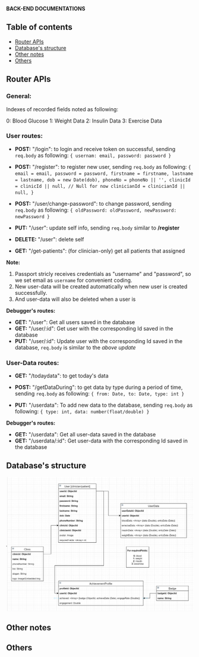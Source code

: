 **BACK-END DOCUMENTATIONS**

## Table of contents

- [Router APIs](#router-apis)
- [Database's structure](#databasesstructure)
- [Other notes](#othernotes)
- [Others](#others)

## Router APIs

### General:

Indexes of recorded fields noted as following:

0: Blood Glucose
1: Weight Data
2: Insulin Data
3: Exercise Data

### User routes:

- **POST:** "/login": to login and receive token on successful, sending `req.body` as following:
  `{ usernam: email, password: password }`

- **POST:** "/register": to register new user, sending `req.body` as following:
  `{ email = email, password = password, firstname = firstname, lastname = lastname, dob = new Date(dob), phoneNo = phoneNo || '', clinicId = clinicId || null, // Null for now clinicianId = clinicianId || null, }`

- **POST:** "/user/change-password": to change password, sending `req.body` as following:
  `{ oldPassword: oldPassword, newPassword: newPassword }`

- **PUT:** "/user": update self info, sending `req.body` similar to **/register**

- **DELETE:** "/user": delete self

- **GET:** "/get-patients": (for clinician-only) get all patients that assigned

**Note:**

1. Passport stricly receives credentials as "username" and "password", so we set email as `username` for convenient coding.
2. New user-data will be created automatically when new user is created successfully.
3. And user-data will also be deleted when a user is

**Debugger's routes:**

- **GET:** "/user": Get all users saved in the database
- **GET:** "/user/:id": Get user with the corresponding Id saved in the database
- **PUT:** "/user/:id": Update user with the corresponding Id saved in the database, `req.body` is similar to the _above update_

### User-Data routes:

- **GET:** "/todaydata": to get today's data

- **POST:** "/getDataDuring": to get data by type during a period of time, sending `req.body` as following:
  `{ from: Date, to: Date, type: int }`

- **PUT:** "/userdata": To add new data to the database, sending `req.body` as following:
  `{ type: int, data: number(float/double) }`

**Debugger's routes:**

- **GET:** "/userdata": Get all user-data saved in the database
- **GET:** "/userdata/:id": Get user-data with the corresponding Id saved in the database

## Database's structure

![DBstructure](img-and-resources/DB-structure.png)

## Other notes

## Others
